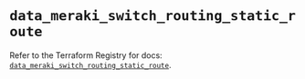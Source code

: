 # `data_meraki_switch_routing_static_route`

Refer to the Terraform Registry for docs: [`data_meraki_switch_routing_static_route`](https://registry.terraform.io/providers/ciscodevnet/meraki/1.7.1/docs/data-sources/switch_routing_static_route).
